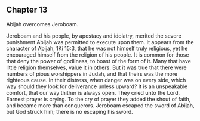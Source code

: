 ## Chapter 13

Abijah overcomes Jeroboam.

Jeroboam and his people, by apostacy and idolatry, merited the severe punishment Abijah was permitted to execute upon them. It appears from the character of Abijah, 1Ki 15:3, that he was not himself truly religious, yet he encouraged himself from the religion of his people. It is common for those that deny the power of godliness, to boast of the form of it. Many that have little religion themselves, value it in others. But it was true that there were numbers of pious worshippers in Judah, and that theirs was the more righteous cause. In their distress, when danger was on every side, which way should they look for deliverance unless upward? It is an unspeakable comfort, that our way thither is always open. They cried unto the Lord. Earnest prayer is crying. To the cry of prayer they added the shout of faith, and became more than conquerors. Jeroboam escaped the sword of Abijah, but God struck him; there is no escaping his sword.


